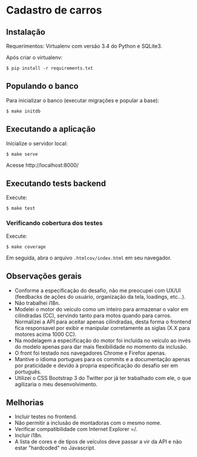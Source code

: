 Cadastro de carros
===================

Instalação
-----------

Requerimentos: Virtualenv com versão 3.4 do Python e SQLite3.

Após criar o virtualenv:

```
$ pip install -r requirements.txt
```

Populando o banco
------------------

Para inicializar o banco (executar migrações e popular a base):

```
$ make initdb
```

Executando a aplicação
------------------------

Inicialize o servidor local:

```
$ make serve
```

Acesse http://localhost:8000/

Executando tests backend
-------------------------

Execute:

```
$ make test
```

### Verificando cobertura dos testes

Execute:

```
$ make coverage
```

Em seguida, abra o arquivo `.htmlcov/index.html` em seu navegador.

Observações gerais
-------------------

- Conforme a especificação do desafio, não me preocupei com UX/UI (feedbacks de ações do usuário, organização da tela, loadings, etc...).
- Não trabalhei i18n.
- Modelei o motor do veículo como um inteiro para armazenar o valor em cilindradas (CC), servindo tanto para motos quando para carros. Normalizei a API para aceitar apenas cilindradas, desta forma o frontend fica responsavel por exibir e manipular corretamente as siglas (X.X para motores acima 1000 CC).
- Na modelagem a especificação do motor foi incluída no veículo ao invés do modelo apenas para dar mais flexibilidade no momento da inclusão.
- O front foi testado nos navegadores Chrome e Firefox apenas.
- Mantive o idioma portugues para os commits e a documentação apenas por praticidade e devido à propria especificação do desafio ser em português.
- Utilizei o CSS Bootstrap 3 do Twitter por já ter trabalhado com ele, o que agilizaria o meu desenvolvimento.

Melhorias
-----------

- Incluir testes no frontend.
- Não permitir a inclusão de montadoras com o mesmo nome.
- Verificar compatibilidade com Internet Explorer =/.
- Incluir i18n.
- A lista de cores e de tipos de veículos deve passar a vir da API e não estar "hardcoded" no Javascript.